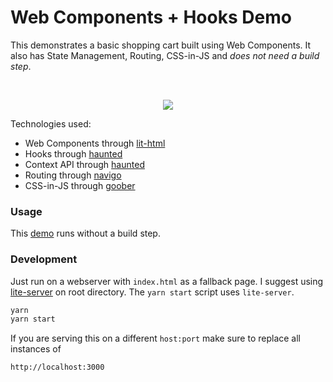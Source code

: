 # Web Components + Hooks Demo

This demonstrates a basic shopping cart built using Web Components. It also has State Management, Routing, CSS-in-JS and *does not need a build step*.

<br>
<p align="center">
 <img src="https://i.imgur.com/OESQ8sq.gif"></img>
</p>

Technologies used:
- Web Components through [lit-html](https://github.com/Polymer/lit-html)
- Hooks through [haunted](https://github.com/matthewp/haunted)
- Context API through [haunted](https://github.com/matthewp/haunted)
- Routing through [navigo](https://github.com/krasimir/navigo)
- CSS-in-JS through [goober](https://github.com/cristianbote/goober)

### Usage

This [demo](https://web-components-hooks.netlify.com/) runs without a build step. 

### Development
Just run on a webserver with `index.html` as a fallback page. I suggest using [lite-server](https://github.com/johnpapa/lite-server) on root directory. The `yarn start` script uses `lite-server`.

```sh
yarn
yarn start
```

If you are serving this on a different `host:port` make sure to replace all instances of 
```
http://localhost:3000
```

